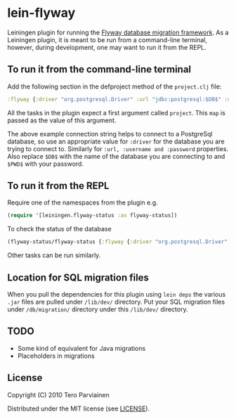 # lein-flyway

Leiningen plugin for running the [Flyway database migration framework](http://code.google.com/p/flyway/).
As a Leiningen plugin, it is meant to be run from a command-line terminal, however, during development, one may want to run it from the REPL.

## To run it from the command-line terminal
Add the following section in the defproject method of the `project.clj` file:

```clojure
:flyway {:driver "org.postgresql.Driver" :url "jdbc:postgresql:$DB$" :username "postgres" :password "$PWD$"}
```

All the tasks in the plugin expect a first argument called `project`. This `map` is passed as the value of this argument.

The above example connection string helps to connect to a PostgreSql database, so use an appropriate value for `:driver` for the database you are trying to connect to. Similarly for `:url, :username and :password` properties. Also replace `$DB$` with the name of the database you are connecting to and `$PWD$` with your password.

## To run it from the REPL
Require one of the namespaces from the plugin e.g.

```clojure
(require '[leiningen.flyway-status :as flyway-status])
```

To check the status of the database

```clojure
(flyway-status/flyway-status {:flyway {:driver "org.postgresql.Driver" :url "jdbc:postgresql:$DB$" :username "postgres" :password "$PWD$"}})
```

Other tasks can be run similarly.

## Location for SQL migration files
When you pull the dependencies for this plugin using `lein deps` the various `.jar` files are pulled under `/lib/dev/` directory. Put your SQL migration files under `/db/migration/` directory under this `/lib/dev/` directory.

## TODO

* Some kind of equivalent for Java migrations
* Placeholders in migrations

## License

Copyright (C) 2010 Tero Parviainen

Distributed under the MIT license (see [LICENSE](http://github.com/teropa/lein-gwt/blob/master/LICENSE)).